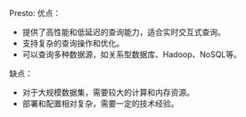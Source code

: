 Presto:
优点：
- 提供了高性能和低延迟的查询能力，适合实时交互式查询。
- 支持复杂的查询操作和优化。
- 可以查询多种数据源，如关系型数据库、Hadoop、NoSQL等。

缺点：
- 对于大规模数据集，需要较大的计算和内存资源。
- 部署和配置相对复杂，需要一定的技术经验。
